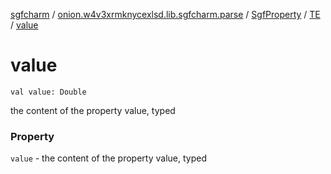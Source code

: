 [sgfcharm](../../../index.md) / [onion.w4v3xrmknycexlsd.lib.sgfcharm.parse](../../index.md) / [SgfProperty](../index.md) / [TE](index.md) / [value](./value.md)

# value

`val value: Double`

the content of the property value, typed

### Property

`value` - the content of the property value, typed